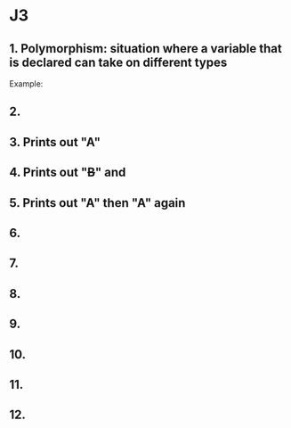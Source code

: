 # J3
## 1. Polymorphism: situation where a variable that is declared can take on different types
Example: 
## 2. 
## 3. Prints out "A"
## 4. Prints out "~~B~~" and 
## 5. Prints out "A" then "A" again
## 6. 
## 7. 
## 8. 
## 9. 
## 10. 
## 11. 
## 12. 
